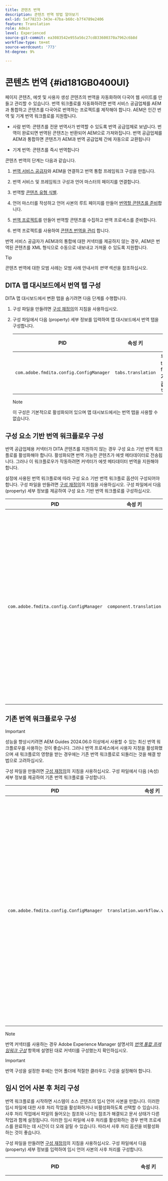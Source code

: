 ```yaml
---
title: 콘텐츠 번역
description: 콘텐츠 번역 방법 알아보기
exl-id: 5af78233-343e-47ba-b60c-b7f4789e2406
feature: Translation
role: Admin
level: Experienced
source-git-commit: ea3083542e955a56c27cd833600370a7962c6b8d
workflow-type: tm+mt
source-wordcount: '773'
ht-degree: 9%

---
```


# 콘텐츠 번역 {#id181GB0400UI}

페이지 콘텐츠, 에셋 및 사용자 생성 콘텐츠의 번역을 자동화하여 다국어 웹 사이트를 만들고 관리할 수 있습니다. 번역 워크플로를 자동화하려면 번역 서비스 공급업체를 AEM과 통합하고 콘텐츠를 다국어로 번역하는 프로젝트를 제작해야 합니다. AEM은 인간 번역 및 기계 번역 워크플로를 지원합니다.

- 사람 번역: 콘텐츠를 전문 번역사가 번역할 수 있도록 번역 공급업체로 보냅니다. 번역이 완료되면 번역된 콘텐츠는 반환되어 AEM으로 가져와집니다. 번역 공급업체를 AEM과 통합하면 콘텐츠가 AEM과 번역 공급업체 간에 자동으로 교환됩니다

- 기계 번역: 콘텐츠를 즉시 번역합니다


콘텐츠 번역의 단계는 다음과 같습니다.

1. [번역 서비스 공급자](https://experienceleague.adobe.com/docs/experience-manager-cloud-service/sites/administering/reusing-content/translation/integration-framework.html?lang=en)와 AEM을 연결하고 번역 통합 프레임워크 구성을 만듭니다.

1. 번역 서비스 및 프레임워크 구성과 언어 마스터의 페이지를 연결합니다.

1. 번역할 [콘텐츠 유형 식별](https://experienceleague.adobe.com/docs/experience-manager-cloud-service/sites/administering/reusing-content/translation/rules.html?lang=en).

1. 언어 마스터를 작성하고 언어 사본의 루트 페이지를 만들어 [번역할 콘텐츠를 준비](https://experienceleague.adobe.com/docs/experience-manager-cloud-service/sites/administering/reusing-content/translation/preparation.html?lang=en)합니다.

1. [번역 프로젝트](https://experienceleague.adobe.com/docs/experience-manager-cloud-service/sites/administering/reusing-content/translation/managing-projects.html?lang=en)를 만들어 번역할 콘텐츠를 수집하고 번역 프로세스를 준비합니다.

1. 번역 프로젝트를 사용하여 [콘텐츠 번역을 관리](https://experienceleague.adobe.com/docs/experience-manager-cloud-service/sites/administering/reusing-content/translation/managing-projects.html?lang=en) 합니다.


번역 서비스 공급자가 AEM과의 통합에 대한 커넥터를 제공하지 않는 경우, AEM은 번역된 콘텐츠를 XML 형식으로 수동으로 내보내고 가져올 수 있도록 지원합니다.

>[!TIP]
>
> 콘텐츠 번역에 대한 모범 사례는 모범 사례 안내서의 *번역* 섹션을 참조하십시오.

## DITA 맵 대시보드에서 번역 탭 구성

DITA 맵 대시보드에서 변환 탭을 숨기려면 다음 단계를 수행합니다.

1. 구성 파일을 만들려면 [구성 재정의](download-install-additional-config-override.md#)의 지침을 사용하십시오.
1. 구성 파일에서 다음 \(property\) 세부 정보를 입력하여 맵 대시보드에서 번역 탭을 구성합니다.

   | PID | 속성 키 | 속성 값 |
   |---|------------|--------------|
   | `com.adobe.fmdita.config.ConfigManager` | `tabs.translation` | 부울 \( true/ false\).<br> **기본값**: `true` |

   >[!NOTE]
   >
   > 이 구성은 기본적으로 활성화되어 있으며 맵 대시보드에서는 번역 탭을 사용할 수 없습니다.


## 구성 요소 기반 번역 워크플로우 구성

번역 공급업체용 커넥터가 DITA 콘텐츠를 지원하지 않는 경우 구성 요소 기반 번역 워크플로를 활성화해야 합니다. 활성화되면 번역 가능한 콘텐츠가 에셋 메타데이터로 전송됩니다. 그러나 이 워크플로우가 작동하려면 커넥터가 에셋 메타데이터 번역을 지원해야 합니다.

설정에 사용된 번역 워크플로에 따라 구성 요소 기반 번역 워크플로 옵션이 구성되어야 합니다. 구성 파일을 만들려면 [구성 재정의](download-install-additional-config-override.md#)의 지침을 사용하십시오. 구성 파일에서 다음 \(property\) 세부 정보를 제공하여 구성 요소 기반 번역 워크플로를 구성하십시오.

| PID | 속성 키 | 속성 값 |
|---|------------|--------------|
| `com.adobe.fmdita.config.ConfigManager` | `component.translation` | 부울: <br> -   사람 번역을 사용하는 경우 **구성 요소 기반 번역 워크플로** 옵션을 *비활성화* \(`false`\) 합니다. <br> -   기계 번역을 사용하는 경우 **구성 요소 기반 번역 워크플로** 옵션을 *활성화 \(`true`\)*&#x200B;합니다. |



## 기존 번역 워크플로우 구성

>[!IMPORTANT]
>
> 성능을 향상시키려면 AEM Guides 2024.06.0 이상에서 사용할 수 있는 최신 번역 워크플로우를 사용하는 것이 좋습니다. 그러나 번역 프로세스에서 사용자 지정을 활성화했으며 새 워크플로의 영향을 받는 경우에는 기존 번역 워크플로로 되돌리는 것을 해결 방법으로 고려하십시오.

구성 파일을 만들려면 [구성 재정의](download-install-additional-config-override.md#)의 지침을 사용하십시오. 구성 파일에서 다음 (속성) 세부 정보를 제공하여 기존 번역 워크플로를 구성합니다.


| PID | 속성 키 | 속성 값 |
|---|------------|--------------|
| `com.adobe.fmdita.config.ConfigManager` | `translation.workflow.version.legacy` | 부울: <br> - 최신 번역 워크플로를 사용하는 경우 **레거시 번역 워크플로 실행** 옵션을 *비활성화* \(`false`\) 합니다.  <br> -   기존 번역을 사용하는 경우 *활성화 \( `true`\)*, **기존 번역 워크플로 실행** 옵션을 사용하십시오. <br> **기본값**: false |




>[!NOTE]
>
> 번역 커넥터를 사용하는 경우 Adobe Experience Manager 설명서의 *[번역 통합 프레임워크 구성](https://experienceleague.adobe.com/docs/experience-manager-cloud-service/sites/administering/reusing-content/translation/integration-framework.html?lang=en)* 항목에 설명된 대로 커넥터를 구성했는지 확인하십시오.

>[!IMPORTANT]
>
> 번역 구성을 설정한 후에는 언어 폴더에 적절한 클라우드 구성을 설정해야 합니다.

## 임시 언어 사본 후 처리 구성

번역 워크플로를 시작하면 시스템이 소스 콘텐츠의 임시 언어 사본을 만듭니다. 이러한 임시 파일에 대한 사후 처리 작업을 활성화하거나 비활성화하도록 선택할 수 있습니다. 사후 처리 작업에서 파일의 들어오는 참조와 나가는 참조가 해결되고 문서 상태가 다른 작업과 함께 설정됩니다. 이러한 임시 파일에 사후 처리를 활성화하는 경우 번역 프로세스를 완료하는 데 시간이 더 오래 걸릴 수 있습니다. 따라서 사후 처리 옵션을 비활성화하는 것이 좋습니다.

구성 파일을 만들려면 [구성 재정의](download-install-additional-config-override.md#)의 지침을 사용하십시오. 구성 파일에서 다음 \(property\) 세부 정보를 입력하여 임시 언어 사본의 사후 처리를 구성합니다.

| PID | 속성 키 | 속성 값 |
|---|------------|--------------|
| `com.adobe.fmdita.config.ConfigManager` | `postprocess.temporary.langcopies` | 부울: <br> -   임시 파일에서 사후 처리 작업을 실행하지 않으려면 **사후 처리 언어 사본** 옵션을 *비활성화* \( false\)합니다.<br> -   임시 파일에서 사후 처리 작업을 실행하려면 *언어 사본&#x200B;**사후 처리**&#x200B;옵션을 활성화* \( true\)합니다.<br> **기본값**: false |

